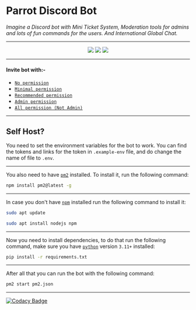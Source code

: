 # Parrot Discord Bot

*Imagine a Discord bot with Mini Ticket System, Moderation tools for admins and lots of fun commands for the users. And International Global Chat.*

---

<p align="center"><img src="https://top.gg/api/widget/servers/800780974274248764.svg"> <img src="https://top.gg/api/widget/upvotes/800780974274248764.svg"> <img src="https://top.gg/api/widget/owner/800780974274248764.svg"></p>

---

#### Invite bot with:-

- [`No permission`](https://discord.com/api/oauth2/authorize?client_id=800780974274248764&permissions=0&scope=bot%20applications.commands)
- [`Minimal permission`](https://discord.com/api/oauth2/authorize?client_id=800780974274248764&permissions=385088&scope=bot%20applications.commands)
- [`Recommended permission`](https://discord.com/api/oauth2/authorize?client_id=800780974274248764&permissions=2013651062&scope=bot%20applications.commands)
- [`Admin permission`](https://discord.com/api/oauth2/authorize?client_id=800780974274248764&permissions=8&scope=bot%20applications.commands)
- [`All permission (Not Admin)`](https://discord.com/api/oauth2/authorize?client_id=800780974274248764&permissions=545460846583&scope=bot%20applications.commands)

---

## Self Host?

You need to set the environment variables for the bot to work. You can find the tokens and links for the token in `.example-env` file, and do change the name of file to `.env`.

---

You also need to have [`pm2`](https://pm2.keymetrics.io/docs/usage/quick-start/) installed. To install it, run the following command:

```bash
npm install pm2@latest -g
```

---

In case you don't have [`npm`](https://docs.npmjs.com/) installed run the following command to install it:

```bash
sudo apt update
```

```bash
sudo apt install nodejs npm
```

---

Now you need to install dependencies, to do that run the following command, make sure you have [`python`](https://www.python.org/) version `3.11+` installed:

```bash
pip install -r requirements.txt
```

---

After all that you can run the bot with the following command:

```bash
pm2 start pm2.json
```

---

[![Codacy Badge](https://app.codacy.com/project/badge/Grade/b9a3a8eb17a3421bb96a5ea3648f4767)](https://app.codacy.com/gh/rtk-rnjn/Parrot/dashboard?utm_source=gh&utm_medium=referral&utm_content=&utm_campaign=Badge_grade)
